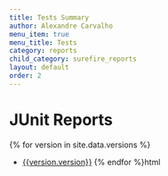 ```yaml
---
title: Tests Summary
author: Alexandre Carvalho
menu_item: true
menu_title: Tests
category: reports
child_category: surefire_reports
layout: default
order: 2
---
```


# JUnit Reports
{% for version in site.data.versions %}
- [{{version.version}}](versions/test-results-{{version.version}}.html)
{% endfor %}html